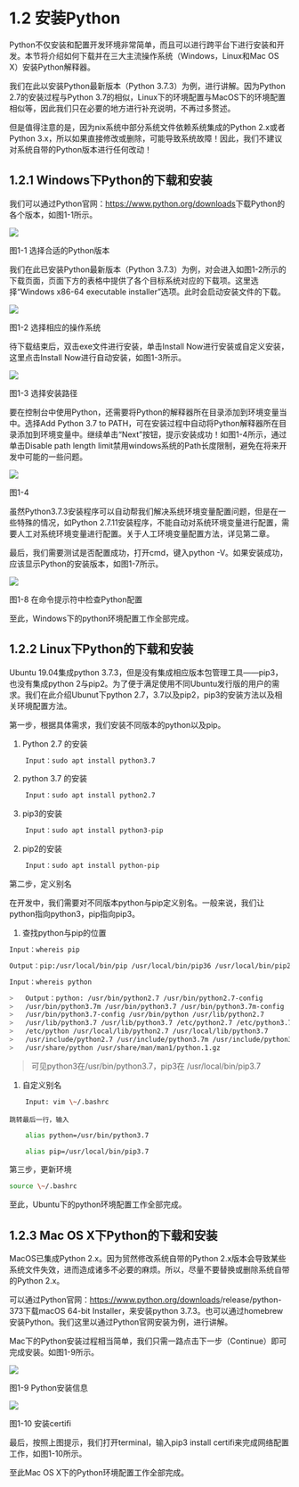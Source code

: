 # 1.2 安装Python


Python不仅安装和配置开发环境非常简单，而且可以进行跨平台下进行安装和开发。本节将介绍如何下载并在三大主流操作系统（Windows，Linux和Mac
OS X）安装Python解释器。

我们在此以安装Python最新版本（Python 3.7.3）为例，进行讲解。因为Python
2.7的安装过程与Python
3.7的相似，Linux下的环境配置与MacOS下的环境配置相似等，因此我们只在必要的地方进行补充说明，不再过多赘述。

但是值得注意的是，因为nix系统中部分系统文件依赖系统集成的Python 2.x或者Python
3.x，所以如果直接修改或删除，可能导致系统故障！因此，我们不建议对系统自带的Python版本进行任何改动！

## 1.2.1 Windows下Python的下载和安装

我们可以通过Python官网：<https://www.python.org/downloads>下载Python的各个版本，如图1-1所示。

![](./media/3a913e11ce6bb9533ade243a15ce5551.png)

图1-1 选择合适的Python版本

我们在此已安装Python最新版本（Python
3.7.3）为例，对会进入如图1-2所示的下载页面，页面下方的表格中提供了各个目标系统对应的下载项。这里选择“Windows
x86-64 executable installer”选项。此时会启动安装文件的下载。

![](./media/3c667ca9a510c2842bac85a6aa526fcb.png)

图1-2 选择相应的操作系统

待下载结束后，双击exe文件进行安装，单击Install
Now进行安装或自定义安装，这里点击Install Now进行自动安装，如图1-3所示。

![](./media/1362bd45a56244414ddc35feccfc89ae.png)

图1-3 选择安装路径

要在控制台中使用Python，还需要将Python的解释器所在目录添加到环境变量当中。选择Add
Python 3.7 to
PATH，可在安装过程中自动将Python解释器所在目录添加到环境变量中。继续单击“Next”按钮，提示安装成功！如图1-4所示，通过单击Disable
path length limit禁用windows系统的Path长度限制，避免在将来开发中可能的一些问题。

![](./media/f5bd0590e8d258334490cb43f37d6a53.png)

图1-4

虽然Python3.7.3安装程序可以自动帮我们解决系统环境变量配置问题，但是在一些特殊的情况，如Python
2.7.11安装程序，不能自动对系统环境变量进行配置，需要人工对系统环境变量进行配置。关于人工环境变量配置方法，详见第二章。

最后，我们需要测试是否配置成功，打开cmd，键入python
\-V。如果安装成功，应该显示Python的安装版本，如图1-7所示。

![](./media/6303ad5165366b760900f950bf385694.png)

图1-8 在命令提示符中检查Python配置

至此，Windows下的python环境配置工作全部完成。

## 1.2.2 Linux下Python的下载和安装

Ubuntu 19.04集成python
3.7.3，但是没有集成相应版本包管理工具——pip3，也没有集成python
2与pip2。为了便于满足使用不同Ubuntu发行版的用户的需求。我们在此介绍Ubunut下python
2.7，3.7以及pip2，pip3的安装方法以及相关环境配置方法。

第一步，根据具体需求，我们安装不同版本的python以及pip。

1.  Python 2.7 的安装

```bash
    Input：sudo apt install python3.7
```

2.  python 3.7 的安装
   
```bash
    Input：sudo apt install python2.7
```

3.  pip3的安装

```bash
    Input：sudo apt install python3-pip
```

2.  pip2的安装

```bash
    Input：sudo apt install python-pip
```

第二步，定义别名

在开发中，我们需要对不同版本python与pip定义别名。一般来说，我们让python指向python3，pip指向pip3。

1.  查找python与pip的位置

```bash
Input：whereis pip

Output：pip:/usr/local/bin/pip /usr/local/bin/pip36 /usr/local/bin/pip2.7

Input：whereis python

>   Output：python: /usr/bin/python2.7 /usr/bin/python2.7-config
>   /usr/bin/python3.7m /usr/bin/python3.7 /usr/bin/python3.7m-config
>   /usr/bin/python3.7-config /usr/bin/python /usr/lib/python2.7
>   /usr/lib/python3.7 /usr/lib/python3.7 /etc/python2.7 /etc/python3.7
>   /etc/python /usr/local/lib/python2.7 /usr/local/lib/python3.7
>   /usr/include/python2.7 /usr/include/python3.7m /usr/include/python3.7
>   /usr/share/python /usr/share/man/man1/python.1.gz
```

>   可见python3在/usr/bin/python3.7，pip3在 /usr/local/bin/pip3.7

1.  自定义别名
```bash
    Input: vim \~/.bashrc
```
    跳转最后一行，输入
```bash
    alias python=/usr/bin/python3.7

    alias pip=/usr/local/bin/pip3.7
```
第三步，更新环境
```bash
source \~/.bashrc
```
至此，Ubuntu下的python环境配置工作全部完成。

## 1.2.3 Mac OS X下Python的下载和安装

MacOS已集成Python 2.x。因为贸然修改系统自带的Python
2.x版本会导致某些系统文件失效，进而造成诸多不必要的麻烦。所以，尽量不要替换或删除系统自带的Python
2.x。

可以通过Python官网：<https://www.python.org/downloads>/release/python-373下载macOS
64-bit Installer，来安装python
3.7.3。也可以通过homebrew安装Python。我们这里以通过Python官网安装为例，进行讲解。

Mac下的Python安装过程相当简单，我们只需一路点击下一步（Continue）即可完成安装。如图1-9所示。

![](./media/130cc1350f3d7828b76a105b7142fc9d.png)

图1-9 Python安装信息

![](./media/41a21deff9c3598fb524a4ca2062f215.png)

图1-10 安装certifi

最后，按照上图提示，我们打开terminal，输入pip3 install
certifi来完成网络配置工作，如图1-10所示。

至此Mac OS X下的Python环境配置工作全部完成。